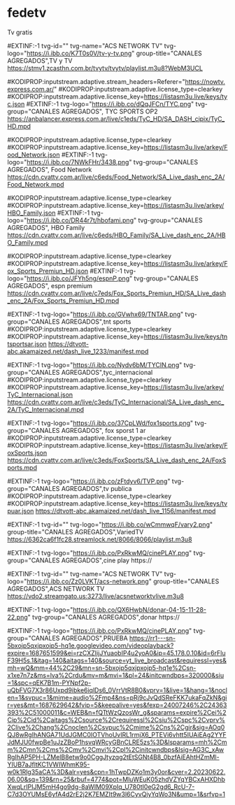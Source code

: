 # fedetv
Tv gratis 

#EXTINF:-1 tvg-id="" tvg-name="ACS NETWORK TV" tvg-logo="https://i.ibb.co/K7T0s0V/tv-y-tv.png" group-title="CANALES AGREGADOS",TV y TV
https://stmv1.zcasthn.com.br/tvytv/tvytv/playlist.m3u8?WebM3UCL

#KODIPROP:inputstream.adaptive.stream_headers=Referer="https://nowtv.express.com.ar/"
#KODIPROP:inputstream.adaptive.license_type=clearkey
#KODIPROP:inputstream.adaptive.license_key=https://listasm3u.live/keys/tyc.json
#EXTINF:-1 tvg-logo="https://i.ibb.co/dQqJFCn/TYC.png" tvg-group="CANALES AGREGADOS", TYC SPORTS OP2
https://anbalancer.express.com.ar/live/c1eds/TyC_HD/SA_DASH_cipix/TyC_HD.mpd

#KODIPROP:inputstream.adaptive.license_type=clearkey
#KODIPROP:inputstream.adaptive.license_key=https://listasm3u.live/arkey/Food_Network.json
#EXTINF:-1 tvg-logo="https://i.ibb.co/7NWkFHr/3438.png" tvg-group="CANALES AGREGADOS", Food Network 
https://cdn.cvattv.com.ar/live/c6eds/Food_Network/SA_Live_dash_enc_2A/Food_Network.mpd

#KODIPROP:inputstream.adaptive.license_type=clearkey
#KODIPROP:inputstream.adaptive.license_key=https://listasm3u.live/arkey/HBO_Family.json
#EXTINF:-1 tvg-logo="https://i.ibb.co/DR44r7t/hbofami.png" tvg-group="CANALES AGREGADOS", HBO Family 
https://cdn.cvattv.com.ar/live/c6eds/HBO_Family/SA_Live_dash_enc_2A/HBO_Family.mpd

#KODIPROP:inputstream.adaptive.license_type=clearkey
#KODIPROP:inputstream.adaptive.license_key=https://listasm3u.live/arkey/Fox_Sports_Premiun_HD.json
#EXTINF:-1 tvg-logo="https://i.ibb.co/JFYh5ng/espnP.png" tvg-group="CANALES AGREGADOS", espn premium
https://cdn.cvattv.com.ar/live/c7eds/Fox_Sports_Premiun_HD/SA_Live_dash_enc_2A/Fox_Sports_Premiun_HD.mpd

#EXTINF:-1 tvg-logo="https://i.ibb.co/GVwhx69/TNTAR.png" tvg-group="CANALES AGREGADOS",tnt sports 
#KODIPROP:inputstream.adaptive.license_type=clearkey
#KODIPROP:inputstream.adaptive.license_key=https://listasm3u.live/keys/tntsportsar.json
https://dtvott-abc.akamaized.net/dash_live_1233/manifest.mpd


#EXTINF:-1 tvg-logo="https://i.ibb.co/Nydv6bM/TYCIN.png" tvg-group="CANALES AGREGADOS",tyc_internacional
#KODIPROP:inputstream.adaptive.license_type=clearkey
#KODIPROP:inputstream.adaptive.license_key=https://listasm3u.live/arkey/TyC_Internacional.json
https://cdn.cvattv.com.ar/live/c3eds/TyC_Internacional/SA_Live_dash_enc_2A/TyC_Internacional.mpd


#EXTINF:-1 tvg-logo="https://i.ibb.co/37CpLWd/fox1sports.png" tvg-group="CANALES AGREGADOS", fox sporst 1 ar
#KODIPROP:inputstream.adaptive.license_type=clearkey
#KODIPROP:inputstream.adaptive.license_key=https://listasm3u.live/arkey/FoxSports.json
https://cdn.cvattv.com.ar/live/c3eds/FoxSports/SA_Live_dash_enc_2A/FoxSports.mpd

#EXTINF:-1 tvg-logo="https://i.ibb.co/zFtdyv6/TVP.png" tvg-group="CANALES AGREGADOS",tv publica
#KODIPROP:inputstream.adaptive.license_type=clearkey
#KODIPROP:inputstream.adaptive.license_key=https://listasm3u.live/keys/tvpuar.json
https://dtvott-abc.akamaized.net/dash_live_1156/manifest.mpd

#EXTINF:-1 tvg-id="" tvg-logo="https://i.ibb.co/wCmmwqF/vary2.png" group-title="CANALES AGREGADOS",VariedTV
https://6362ca6f1fc28.streamlock.net/8066/8066/playlist.m3u8

#EXTINF:-1 tvg-logo="https://i.ibb.co/PxRkwMQ/cinePLAY.png" tvg-group="CANALES AGREGADOS",cine play
https://

#EXTINF:-1 tvg-id="" tvg-name="ACS NETWORK TV" tvg-logo="https://i.ibb.co/Zz0LVKT/acs-network.png" group-title="CANALES AGREGADOS",ACS NETWORK TV
https://vdo2.streamgato.us:3273/live/acsnetworktvlive.m3u8

#EXTINF:-1 tvg-logo="https://i.ibb.co/QX6HwbN/donar-04-15-11-28-22.png" tvg-group="CANALES AGREGADOS",donar
https://


#EXTINF:-1 tvg-logo="https://i.ibb.co/PxRkwMQ/cinePLAY.png" tvg-group="CANALES AGREGADOS",PRUEBA
https://rr1---sn-5bxojp5qxjpxojp5-hq1e.googlevideo.com/videoplayback?expire=1687651599&ei=rzCXZIijJYuaobIP4u2yoA0&ip=45.178.0.10&id=6rFluF39H5s.1&itag=140&aitags=140&source=yt_live_broadcast&requiressl=yes&mh=wQ&mm=44%2C29&mn=sn-5bxojp5qxjpxojp5-hq1e%2Csn-x1xe7n7z&ms=lva%2Crdu&mv=m&mvi=1&pl=24&initcwndbps=320000&siu=1&spc=qEK7B1m-PYNpf2p-uQbFVG7X3r86Uxpd9ibke6iqlDs6_0VrrVtR8B0&vprv=1&live=1&hang=1&noclen=1&svpuc=1&mime=audio%2Fmp4&ns=pRj9cJvQdSReFKK7ukaFqZkN&gir=yes&mt=1687629642&fvip=5&keepalive=yes&fexp=24007246%2C24363393%2C51000011&c=WEB&n=fQTtWzQzosWr_g&sparams=expire%2Cei%2Cip%2Cid%2Caitags%2Csource%2Crequiressl%2Csiu%2Cspc%2Cvprv%2Clive%2Chang%2Cnoclen%2Csvpuc%2Cmime%2Cns%2Cgir&sig=AOq0QJ8wRgIhANGA71UdJGMC0IOTVhoUvIRL1rmjX6_PTEVi6vhtt5IUAiEAg2YYFJdMJU0fwpBe1uJzZBoP1hsvqWRcyGBnCLRE5zs%3D&lsparams=mh%2Cmm%2Cmn%2Cms%2Cmv%2Cmvi%2Cpl%2Cinitcwndbps&lsig=AG3C_xAwRgIhAP5PH-LZMelB8etw9o0CggJtyzqg2tEtSGNt4B8_0bzfAiEAhtHZmMl-YIUB7aJfltKC1VWIWhmK95-w0k1Rlg35aCA%3D&alr=yes&cpn=1hTwpDZKo1m3y0or&cver=2.20230622.06.00&sq=139&rn=25&rbuf=4774&pot=MluWEuK05zhdVZYqYBCxAHXDhbXwqLrIPIJM5mH4go9dg-8aWIM09XpIq_U780tI0eG2gd6_RcU-7-C7d3OYUMsE6yfA4d2rE2j2K7EMZIt9w3l6CyvQjyYqWo3N&ump=1&srfvp=1








